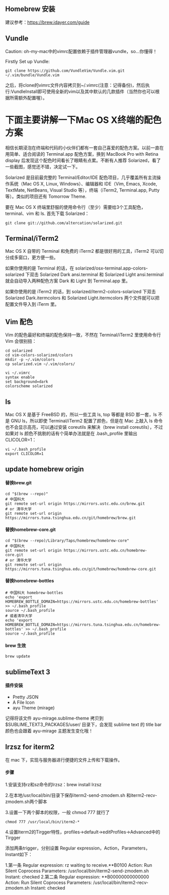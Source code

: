 ## Homebrew 安装

建议参考：https://brew.idayer.com/guide

## Vundle 
Caution: oh-my-mac中的vimrc配置依赖于插件管理器vundle，so...你懂得！

Firstly Set up Vundle:

```
git clone https://github.com/VundleVim/Vundle.vim.git ~/.vim/bundle/Vundle.vim
```

之后，将clone的vimrc文件内容拷贝到~/.vimrc(注意：记得备份)，然后执行:VundleInstall即可使用全新的vim以及其中默认的几款插件（当然你也可以根据所需额外配置喔）。


下面主要讲解一下Mac OS X终端的配色方案
======================================================

相信长期浸泡在终端和代码的小伙伴们都有一套自己喜爱的配色方案。以前一直在用简单、适合阅读的 Terminal.app 配色方案，换到 MacBook Pro with Retina display 后发现这个配色时间看长了眼睛有点累。不断有人推荐 Solarized，看了一些截图，感觉还不错，决定试一下。

Solarized 是目前最完整的 Terminal/Editor/IDE 配色项目，几乎覆盖所有主流操作系统（Mac OS X, Linux, Windows）、编辑器和 IDE（Vim, Emacs, Xcode, TextMate, NetBeans, Visual Studio 等），终端（iTerm2, Terminal.app, Putty 等）。类似的项目还有 Tomorrow Theme.

要在 Mac OS X 终端里舒服的使用命令行（至少）需要给3个工具配色，terminal、vim 和 ls. 首先下载 Solarized：

```
git clone git://github.com/altercation/solarized.git
```

## Terminal/iTerm2

Mac OS X 自带的 Terminal 和免费的 iTerm2 都是很好用的工具，iTerm2 可以切分成多窗口，更方便一些。

如果你使用的是 Terminal 的话，在 solarized/osx-terminal.app-colors-solarized 下双击 Solarized Dark ansi.terminal 和 Solarized Light ansi.terminal 就会自动导入两种配色方案 Dark 和 Light 到 Terminal.app 里。

如果你使用的是 iTerm2 的话，到 solarized/iterm2-colors-solarized 下双击 Solarized Dark.itermcolors 和 Solarized Light.itermcolors 两个文件就可以把配置文件导入到 iTerm 里。

## Vim 配色

Vim 的配色最好和终端的配色保持一致，不然在 Terminal/iTerm2 里使用命令行 Vim 会很别扭：

```
cd solarized
cd vim-colors-solarized/colors
mkdir -p ~/.vim/colors
cp solarized.vim ~/.vim/colors/

vi ~/.vimrc
syntax enable
set background=dark
colorscheme solarized
```

## ls

Mac OS X 是基于 FreeBSD 的，所以一些工具 ls, top 等都是 BSD 那一套，ls 不是 GNU ls，所以即使 Terminal/iTerm2 配置了颜色，但是在 Mac 上敲入 ls 命令也不会显示高亮，可以通过安装 coreutils 来解决（brew install coreutils），不过如果对 ls 颜色不挑剔的话有个简单办法就是在 .bash_profile 里输出 CLICOLOR=1：

```
vi ~/.bash_profile
export CLICOLOR=1
```

## update homebrew origin
#### 替换brew.git

```
cd "$(brew --repo)"
# 中国科大
git remote set-url origin https://mirrors.ustc.edu.cn/brew.git
# or 清华大学
git remote set-url origin https://mirrors.tuna.tsinghua.edu.cn/git/homebrew/brew.git
```

#### 替换homebrew-core.git

```
cd "$(brew --repo)/Library/Taps/homebrew/homebrew-core"
# 中国科大
git remote set-url origin https://mirrors.ustc.edu.cn/homebrew-core.git
# or 清华大学
git remote set-url origin https://mirrors.tuna.tsinghua.edu.cn/git/homebrew/homebrew-core.git
```

#### 替换homebrew-bottles

```
# 中国科大 homebrew-bottles
echo 'export HOMEBREW_BOTTLE_DOMAIN=https://mirrors.ustc.edu.cn/homebrew-bottles' >> ~/.bash_profile
source ~/.bash_profile
# 或者清华大学
echo 'export HOMEBREW_BOTTLE_DOMAIN=https://mirrors.tuna.tsinghua.edu.cn/homebrew-bottles' >> ~/.bash_profile
source ~/.bash_profile
```

#### brew 生效

```
brew update
```

## sublimeText 3

#### 插件安装

* Pretty JSON
* A File Icon
* ayu Theme (mirage)

记得将该文件 ayu-mirage.sublime-theme 拷贝到 $SUBLIME_TEXT3_PACKAGES/user/ 目录下，会发现 sublime text 的 title bar 颜色也会跟着 ayu-mirage 主题发生变化哦！


## lrzsz for iterm2
在 mac 下，实现与服务器进行便捷的文件上传和下载操作。

#### 步骤

1.安装支持rz和sz命令的lrzsz：brew install lrzsz

2.在本地/usr/local/bin/目录下保存iterm2-send-zmodem.sh 和iterm2-recv-zmodem.sh两个脚本

3.设置一下两个脚本的权限，一般 chmod 777 就行了

```
chmod 777 /usr/local/bin/iterm2-*
```

4.设置Iterm2的Tirgger特性，profiles->default->editProfiles->Advanced中的Tirgger

添加两条trigger，分别设置 Regular expression，Action，Parameters，Instant如下：

1.第一条
        Regular expression: rz waiting to receive.\*\*B0100
        Action: Run Silent Coprocess
        Parameters: /usr/local/bin/iterm2-send-zmodem.sh
        Instant: checked
2.第二条
        Regular expression: \*\*B00000000000000
        Action: Run Silent Coprocess
        Parameters: /usr/local/bin/iterm2-recv-zmodem.sh
        Instant: checked

